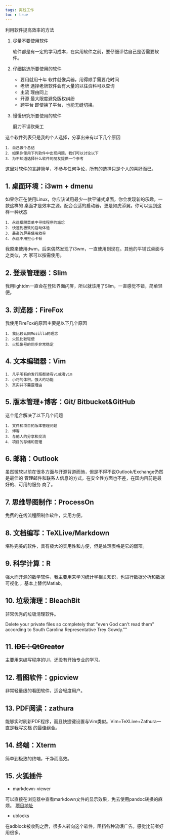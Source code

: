 ```yaml
---
tags: 离线工作
toc : true
---
```



利用软件提高效率的方法

1. 尽量不要使用软件

    软件都是有一定的学习成本，在实用软件之前，要仔细评估自己是否需要软件。

2. 仔细挑选所要使用的软件

    - 要用就用十年 软件就像兵器，用得顺手需要花时间
    - 老牌 选择老牌软件会有大量的以往资料可以查询
    - 主流 理由同上
    - 开源 最大限度避免版权纠纷
    - 跨平台 即使换了平台，也能无缝切换。
 
3. 慢慢研究所要使用的软件

    磨刀不误砍柴工

这个软件列表只是我的个人选择，分享出来有以下几个原因

    1. 自己做个总结
    2. 如果你使用下列软件中出现问题，我们可以讨论以下
    3. 为不知道选择什么软件的朋友提供一个参考

这里对软件的言辞简单，不参与任何争论，所有的选择只是个人的喜好而已。

## 1. 桌面环境：i3wm + dmenu

如果你正在使用Linux，你应该试用最少一款平铺式桌面，你会发现新的乐趣。一款这样的
桌面才是效率之源。配合合适的启动器，更是如虎添翼。你可以达到这样一种状态

    1. 永远摆脱菜单中寻找程序的尴尬
    2. 快速到极致的启动体验
    3. 最高的屏幕使用效率
    4. 永远不用担心卡顿

我原来使用dwm，后来偶然发现了i3wm，一直使用到现在。其他的平铺式桌面与之类似，大
家可以按需使用。

## 2. 登录管理器：Slim

我用lightdm一直会在登陆界面闪屏，所以就该用了Slim，一直感觉不错，简单轻便。

## 3. 浏览器：FireFox

我使用FireFox的原因主要是以下几个原因

    1. 我比较认同Mozilla的理念
    2. 火狐比较轻便
    3. 火狐帐号的同步非常稳定

## 4. 文本编辑器：Vim

    1. 几乎所有的发行版都装有vi或者vim
    2. 小巧的体积，强大的功能
    3. 其实并不需要理由

## 5. 版本管理+博客：Git/ Bitbucket&GitHub

这个组合解决了以下几个问题
    
    1. 文件和项目的版本管理问题
    2. 博客
    3. 与他人的分享和交流
    4. 项目的存储和管理

## 6. 邮箱：Outlook

虽然微软以前在很多方面与开源背道而驰，但是不得不说Outlook/Exchange仍然是最佳的
管理邮件和联系人信息的方式，在安全性方面也不差，在国内目前是最好的、可用的服务
商了。

## 7. 思维导图制作：ProcessOn

免费的在线流程图制作软件，实用方便。

## 8. 文档编写：TeXLive/Markdown

堪称完美的软件，具有极大的实用性和方便，但是处理表格是它的弱项。

## 9. 科学计算：R

强大而开源的数学软件，我主要用来学习统计学相关知识，也进行数据分析和数据可视化
，基本上替代Matlab。

## 10. 垃圾清理：BleachBit

非常优秀的垃圾清理软件。

Delete your private files so completely that "even God can't read them"
according to South Carolina Representative Trey Gowdy.""

## 11. ~~IDE：QtCreator~~

主要用来编写程序的UI，还没有开始专业的学习。

## 12. 看图软件：gpicview

非常轻量级的看图软件，适合轻度用户。

## 13. PDF阅读：zathura

能够实时刷新PDF程序，而且快捷键设置与Vim类似。Vim+TeXLive+Zathura一直是我写文档
的最佳组合。

## 14. 终端：Xterm

简单到极致的终端，干净而高效。

## 15. 火狐插件

- markdown-viewer

可以直接在浏览器中查看markdown文件的显示效果，免去使用pandoc转换的麻烦。
[项目地址](https://github.com/Thiht/markdown-viewer)

- ublocks

在adblock被收购之后，很多人转向这个软件，阻挡各种流氓广告。感觉比前者好用很多。

